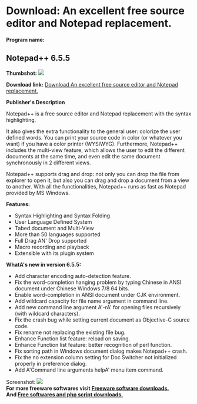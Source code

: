 # Download: An excellent free source editor and Notepad replacement.

**Program name:**

## Notepad++ 6.5.5

  
**Thumbshot:** ![](http://www.freewarefiles.com/screenshot/notepadplus_md.gif)   
  
**Download link:** [Download An excellent free source editor and Notepad replacement.](http://freesoftwares.boysofts.com/Notepad_program_8752.html)  
  


**Publisher's Description**  
  


Notepad++ is a free source editor and Notepad replacement with the syntax highlighting. 

It also gives the extra functionality to the general user: colorize the user defined words. You can print your source code in color (or whatever you want) if you have a color printer (WYSIWYG). Furthermore, Notepad++ includes the multi-view feature, which allows the user to edit the different documents at the same time, and even edit the same document synchronously in 2 different views. 

Notepad++ supports drag and drop: not only you can drop the file from explorer to open it, but also you can drag and drop a document from a view to another. With all the functionalities, Notepad++ runs as fast as Notepad provided by MS Windows. 

**Features:**

  * Syntax Highlighting and Syntax Folding 
  * User Language Defined System 
  * Tabed document and Multi-View 
  * More than 50 languages supported 
  * Full Drag AN' Drop supported 
  * Macro recording and playback 
  * Extensible with its plugin system 

**WhatA's new in version 6.5.5:**

  * Add character encoding auto-detection feature. 
  * Fix the word-completion hanging problem by typing Chinese in ANSI document under Chinese Windows 7/8 64 bits. 
  * Enable word-completion in ANSI document under CJK environment. 
  * Add wildcard capacity for file name argument in command line. 
  * Add new command line argument A'-rA' for opening files recursively (with wildcard characters). 
  * Fix the crash bug while setting current document as Objective-C source code. 
  * Fix rename not replacing the existing file bug. 
  * Enhance Function list feature: reload on saving. 
  * Enhance Function list feature: better recognition of perl function. 
  * Fix sorting path in Windows document dialog makes Notepad++ crash. 
  * Fix the no extension column setting for Doc Switcher not initialized properly in preference dialog. 
  * Add A'Command line arguments helpA' menu item command. 

  
  
Screenshot: ![](http://www.freewarefiles.com/screenshot/notepadplus.gif)   
**For more freeware softwares visit [Freeware software downloads.](http://freesoftwares.boysofts.com/)**   
**And [Free softwares and php script downloads.](http://www.boysofts.com/)**
